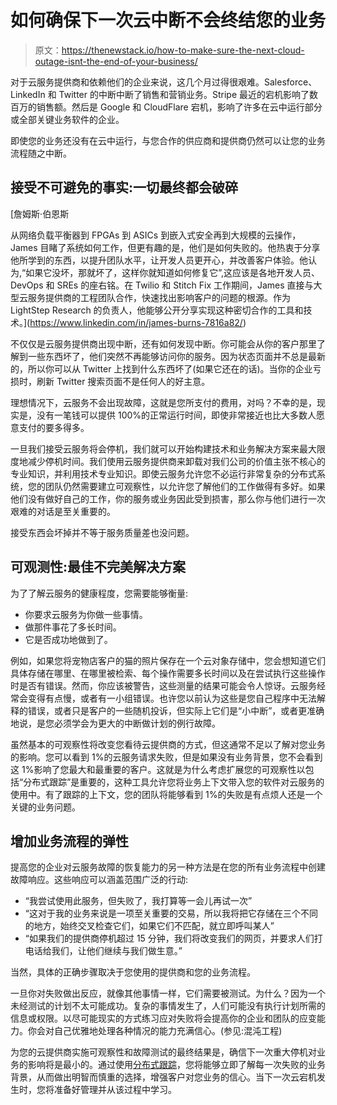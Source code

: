 # 如何确保下一次云中断不会终结您的业务

> 原文：<https://thenewstack.io/how-to-make-sure-the-next-cloud-outage-isnt-the-end-of-your-business/>

对于云服务提供商和依赖他们的企业来说，这几个月过得很艰难。Salesforce、LinkedIn 和 Twitter 的中断中断了销售和营销业务。Stripe 最近的宕机影响了数百万的销售额。然后是 Google 和 CloudFlare 宕机，影响了许多在云中运行部分或全部关键业务软件的企业。

即使您的业务还没有在云中运行，与您合作的供应商和提供商仍然可以让您的业务流程随之中断。

## 接受不可避免的事实:一切最终都会破碎

 [詹姆斯·伯恩斯

从网络负载平衡器到 FPGAs 到 ASICs 到嵌入式安全再到大规模的云操作，James 目睹了系统如何工作，但更有趣的是，他们是如何失败的。他热衷于分享他所学到的东西，以提升团队水平，让开发人员更开心，并改善客户体验。他认为,“如果它没坏，那就坏了，这样你就知道如何修复它”,这应该是各地开发人员、DevOps 和 SREs 的座右铭。在 Twilio 和 Stitch Fix 工作期间，James 直接与大型云服务提供商的工程团队合作，快速找出影响客户的问题的根源。作为 LightStep Research 的负责人，他能够公开分享实现这种密切合作的工具和技术。](https://www.linkedin.com/in/james-burns-7816a82/) 

不仅仅是云服务提供商出现中断，还有如何发现中断。你可能会从你的客户那里了解到一些东西坏了，他们突然不再能够访问你的服务。因为状态页面并不总是最新的，所以你可以从 Twitter 上找到什么东西坏了(如果它还在的话)。当你的企业亏损时，刷新 Twitter 搜索页面不是任何人的好主意。

理想情况下，云服务不会出现故障，这就是您所支付的费用，对吗？不幸的是，现实是，没有一笔钱可以提供 100%的正常运行时间，即使非常接近也比大多数人愿意支付的要多得多。

一旦我们接受云服务将会停机，我们就可以开始构建技术和业务解决方案来最大限度地减少停机时间。我们使用云服务提供商来卸载对我们公司的价值主张不核心的专业知识，并利用技术专业知识。即使云服务允许您不必运行非常复杂的分布式系统，您的团队仍然需要建立可观察性，以允许您了解他们的工作做得有多好。如果他们没有做好自己的工作，你的服务或业务因此受到损害，那么你与他们进行一次艰难的对话是至关重要的。

接受东西会坏掉并不等于服务质量差也没问题。

## 可观测性:最佳不完美解决方案

为了了解云服务的健康程度，您需要能够衡量:

*   你要求云服务为你做一些事情。
*   做那件事花了多长时间。
*   它是否成功地做到了。

例如，如果您将宠物店客户的猫的照片保存在一个云对象存储中，您会想知道它们具体存储在哪里、在哪里被检索、每个操作需要多长时间以及在尝试执行这些操作时是否有错误。然而，你应该被警告，这些测量的结果可能会令人惊讶。云服务经常会变得有点慢，或者有一小组错误。也许您以前认为这些是您自己程序中无法解释的错误，或者只是客户的一些随机投诉，但实际上它们是“小中断”，或者更准确地说，是您必须学会为更大的中断做计划的例行故障。

虽然基本的可观察性将改变您看待云提供商的方式，但这通常不足以了解对您业务的影响。您可以看到 1%的云服务请求失败，但是如果没有业务背景，您不会看到这 1%影响了您最大和最重要的客户。这就是为什么考虑扩展您的可观察性以包括“分布式跟踪”是重要的，这种工具允许您将业务上下文带入您的软件对云服务的使用中。有了跟踪的上下文，您的团队将能够看到 1%的失败是有点烦人还是一个关键的业务问题。

## 增加业务流程的弹性

提高您的企业对云服务故障的恢复能力的另一种方法是在您的所有业务流程中创建故障响应。这些响应可以涵盖范围广泛的行动:

*   “我尝试使用此服务，但失败了，我打算等一会儿再试一次”
*   “这对于我的业务来说是一项至关重要的交易，所以我将把它存储在三个不同的地方，始终交叉检查它们，如果它们不匹配，就立即呼叫某人”
*   “如果我们的提供商停机超过 15 分钟，我们将改变我们的网页，并要求人们打电话给我们，让他们继续与我们做生意。”

当然，具体的正确步骤取决于您使用的提供商和您的业务流程。

一旦你对失败做出反应，就像其他事情一样，它们需要被测试。为什么？因为一个未经测试的计划不太可能成功。复杂的事情发生了，人们可能没有执行计划所需的信息或权限。以尽可能现实的方式练习应对失败将会提高你的企业和团队的应变能力。你会对自己优雅地处理各种情况的能力充满信心。(参见:混沌工程)

为您的云提供商实施可观察性和故障测试的最终结果是，确信下一次重大停机对业务的影响将是最小的。通过使用[分布式跟踪](https://lightstep.com/)，您将能够立即了解每一次失败的业务背景，从而做出明智而慎重的选择，增强客户对您业务的信心。当下一次云宕机发生时，您将准备好管理并从该过程中学习。

<svg xmlns:xlink="http://www.w3.org/1999/xlink" viewBox="0 0 68 31" version="1.1"><title>Group</title> <desc>Created with Sketch.</desc></svg>